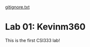 [gitignore.txt](https://github.com/Kevinm360/Kevinm360/files/7080050/gitignore.txt)
# Lab 01: Kevinm360
This is the first CSI333 lab!

